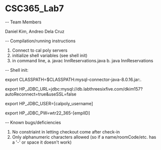 # CSC365_Lab7

-- Team Members

Daniel Kim, Andreo Dela Cruz

-- Compilation/running instructions

1. Connect to cal poly servers
2. initialize shell variables (see shell init)
3. in command line, 
  a. javac InnReservations.java
  b. java InnReservations

-- Shell init:

export CLASSPATH=$CLASSPATH:mysql-connector-java-8.0.16.jar:.

export HP_JDBC_URL=jdbc:mysql://db.labthreesixfive.com/dkim157?autoReconnect=true\&useSSL=false

export HP_JDBC_USER=[calpoly_username]

export HP_JDBC_PW=wtr22_365-[emplID]

-- Known bugs/deficiencies
1. No constriaint in letting checkout come after check-in
2. Only alphanumeric characters allowed (so if a name/roomCode/etc. has a '-' or space it doesn't work)

